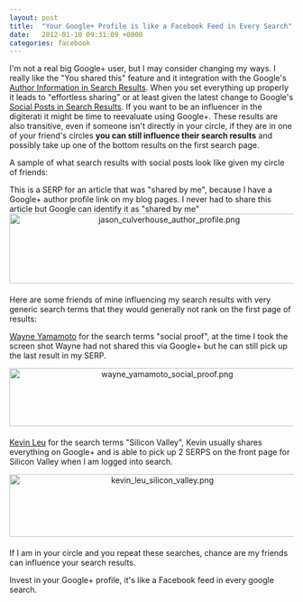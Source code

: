 ```yaml
---
layout: post
title:  "Your Google+ Profile is like a Facebook Feed in Every Search"
date:   2012-01-10 09:31:09 +0000
categories: facebook
---
```

I'm not a real big Google+ user, but I may consider changing my ways.  I really like the "You shared this" feature and it integration with the Google's [Author Information in Search Results](http://support.google.com/webmasters/bin/answer.py?hl=en&answer=1408986).  When you set everything up properly it leads to "effortless sharing" or at least given the latest change to Google's [Social Posts in Search Results](http://bits.blogs.nytimes.com/2012/01/10/google-adds-posts-from-its-social-network-to-search-results/).  If you want to be an influencer in the digiterati it might be time to reevaluate using Google+.  These results are also transitive, even if someone isn't directly in your circle, if they are in one of your friend's circles **you can still influence their search results** and possibly take up one of the bottom results on the first search page.

A sample of what search results with social posts look like given my circle of friends:

This is a SERP for an article that was "shared by me", because I have a Google+ author profile link on my blog pages.  I never had to share this article but Google can identify it as "shared by me"
<img alt="jason_culverhouse_author_profile.png" src="{{ site.url }}{{ site.baseurl }}/assets/images/jason_culverhouse_author_profile.png" width="551" height="124" class="mt-image-center" style="text-align: center; display: block; margin: 0 auto 20px;" />

Here are some friends of mine influencing my search results with very generic search terms that they would generally not rank on the first page of results:

[Wayne Yamamoto](http://www.kazabyte.com) for the search terms "social proof", at the time I took the screen shot Wayne had not shared this via Google+ but he can still pick up the last result in my SERP.

<img alt="wayne_yamamoto_social_proof.png" src="{{ site.url }}{{ site.baseurl }}/assets/images/wayne_yamamoto_social_proof.png" width="544" height="103" class="mt-image-center" style="text-align: center; display: block; margin: 0 auto 20px;" />

[Kevin Leu](http://www.siliconvalleybachelor.com) for the search terms "Silicon Valley", Kevin usually shares everything on Google+ and is able to pick up 2 SERPS on the front page for Silicon Valley when I am logged into search.

<img alt="kevin_leu_silicon_valley.png" src="{{ site.url }}{{ site.baseurl }}/assets/images/kevin_leu_silicon_valley.png" width="527" height="111" class="mt-image-center" style="text-align: center; display: block; margin: 0 auto 20px;" />

If I am in your circle and you repeat these searches, chance are my friends can influence your search results.

Invest in your Google+ profile, it's like a Facebook feed in every google search.